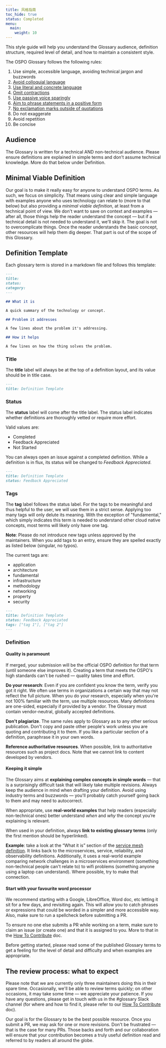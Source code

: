 ```yaml
---
title: 风格指南
toc_hide: true
status: Completed
menu:
  main:
    weight: 10
---
```


This style guide will help you understand the Glossary audience, definition structure, required level of detail, and how to maintain a consistent style.

The OSPO Glossary follows the following rules:

1. Use simple, accessible language, avoiding technical jargon and buzzwords
2. [Avoid colloquial language](https://en.wikipedia.org/wiki/Colloquialism)
3. [Use literal and concrete language](https://guidetogrammar.org/grammar/composition/abstract.htm)
4. [Omit contractions](https://en.wikipedia.org/wiki/Contraction_(grammar))
5. [Use passive voice sparingly](https://www.ef.com/ca/english-resources/english-grammar/passive-voice/)
6. [Aim to phrase statements in a positive form](https://examples.yourdictionary.com/positive-sentence-examples.html) 
7. [No exclamation marks outside of quotations](https://www.grammarly.com/blog/exclamation-mark/)
8. Do not exaggerate
9. Avoid repetition
10. Be concise

## Audience

The Glossary is written for a technical AND non-technical audience. 
Please ensure definitions are explained in simple terms and don’t assume technical knowledge. More do that below under Definition. 

## Minimal Viable Definition 

Our goal is to make it really easy for anyone to understand OSPO terms. 
As such, we focus on simplicity. 
That means using clear and simple language with examples anyone who uses technology can relate to (more to that below) but also providing a *minimal viable definition*, at least from a technical point of view. 
We don't want to save on context and examples — after all, those things help the reader understand the concept — but if a technical detail is not needed to understand it, we'll skip it. 
The goal is not to overcomplicate things. Once the reader understands the basic concept, other resources will help them dig deeper. 
That part is out of the scope of this Glossary. 

## Definition Template

Each glossary term is stored in a markdown file and follows this template:

```md
---
title: 
status: 
category: 
---

## What it is

A quick summary of the technology or concept.

## Problem it addresses 

A few lines about the problem it's addressing.

## How it helps

A few lines on how the thing solves the problem.
```

### Title

The **title** label will always be at the top of a definition layout, and its value should be in title case. 

```md
---
title: Definition Template
```

### Status

The **status** label will come after the title label. The status label indicates whether definitions are thoroughly vetted or require more effort.

Valid values are: 

- Completed
- Feedback Appreciated 
- Not Started

You can always open an issue against a completed definition. While a definition is in flux, its status will be changed to *Feedback Appreciated*.

```md
---
title: Definition Template
status: Feedback Appreciated
```

### Tags

The **tag** label follows the status label. 
For the tags to be meaningful and thus helpful to the user, we will use them in a strict sense. 
Applying too many tags will only delute its meaning. 
With the exception of "fundamental," which simply indicates this term is needed to understand other cloud native concepts, most terms will likely only have one tag.

**Note**: Please do not introduce new tags unless approved by the maintainers. When you add tags to an entry, ensure they are spelled exactly as listed below (singular, no typos).

The current tags are:

- application
- architecture
- fundamental
- infrastructure
- methodology
- networking
- property
- security

```md
---
title: Definition Template
status: Feedback Appreciated
tags: ["tag 1"], ["tag 2"]
---
```

### Definition

#### Quality is paramount

If merged, your submission will be the official OSPO definition for that term (until someone else improves it). 
Creating a term that meets the OSPO's high standards can't be rushed — quality takes time and effort.

**Do your research**: Even if you are confident you know the term, verify you got it right. 
We often use terms in organizations a certain way that may not reflect the full picture. 
When you do your research, especially when you're not 100% familiar with the term, use multiple resources. 
Many definitions are one-sided, especially if provided by a vendor. 
The Glossary must contain vendor-neutral, globally accepted definitions.

**Don't plagiarize**. The same rules apply to Glossary as to any other serious publication. 
Don't copy and paste other people's work unless you are quoting and contributing it to them. 
If you like a particular section of a definition, paraphrase it in your own words.

**Reference authoritative resources**. When possible, link to authoritative resources such as project docs. 
Note that we cannot link to content developed by vendors. 

#### Keeping it simple

The Glossary aims at **explaining complex concepts in simple words** — that is a surprisingly difficult task that will likely take multiple revisions. 
Always keep the audience in mind when drafting your definition. 
Avoid using industry terms and buzzwords — you'll probably catch yourself going back to them and may need to autocorrect. 

When appropriate, use **real-world examples** that help readers (especially non-technical ones) better understand *when* and *why* the concept you’re explaining is relevant. 

When used in your definition, always **link to existing glossary terms** (only the first mention should be hyperlinked).

**Example**: take a look at the “What it is” section of the [service mesh definition](/service-mesh/). 
It links back to the microservices, service, reliability, and observability definitions. 
Additionally, it uses a real-world example comparing network challenges in a microservices environment (something non-technical people can't relate to) 
to wifi problems (something anyone using a laptop can understand). 
Where possible, try to make that connection. 

#### Start with your favourite word processor

We recommend starting with a Google, LibreOffice, Word doc, etc letting it sit for a few days, and revisiting again. 
This will allow you to catch phrases or expressions that could be worded in a simpler and more accessible way. 
Also, make sure to run a spellcheck before submitting a PR.

To ensure no one else submits a PR while working on a term, make sure to claim an issue (or create one) and that it is assigned to you. 
More to that in the [How To Contribute](/contribute/) doc.

Before getting started, please read some of the published Glossary terms 
to get a feeling for the level of detail and difficulty and when examples are appropriate.

## The review process: what to expect

Please note that we are currently only three maintainers doing this in their spare time. 
Occasionally, we'll be able to review terms quickly; on other occasions, it may take some time — we appreciate your patience. 
If you have any questions, please get in touch with us in the #glossary Slack channel 
(for where and how to find it, please refer to our [How To Contribute](/contribute/) doc).

Our goal is for the Glossary to be the best possible resource. 
Once you submit a PR, we may ask for one or more revisions. 
Don't be frustrated — that is the case for many PRs. 
Those backs and forth and our collaboration will ensure that your contribution becomes a truly useful definition read and referred to by readers all around the globe.
